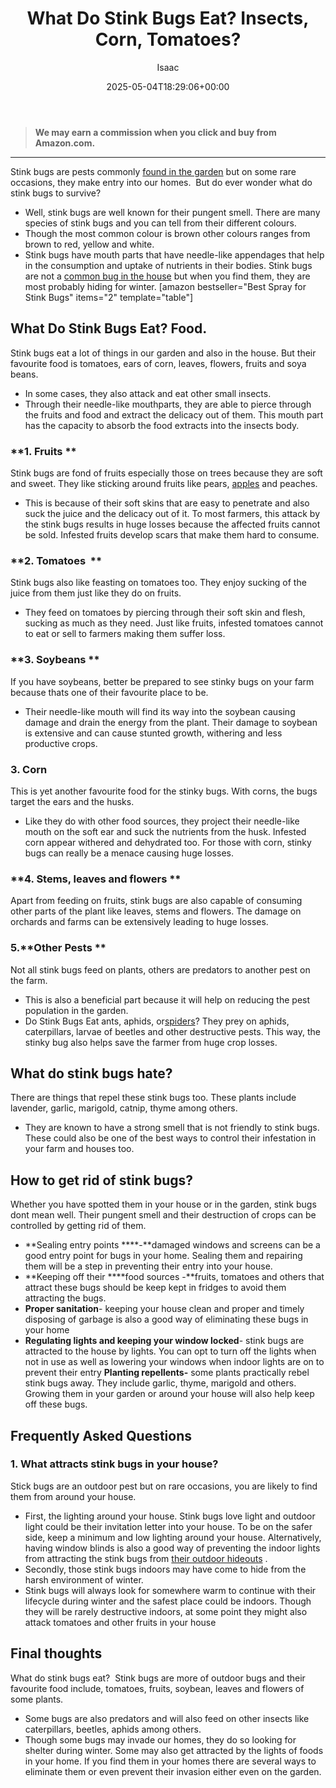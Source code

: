 ﻿---
author: Isaac
layout: post
title: What Do Stink Bugs Eat? Insects, Corn, Tomatoes?
date: '2025-05-04T18:29:06+00:00'
categories:
- Bed Bugs
- Guide
tags: []
slug: /what-do-stink-bugs-eat/
lastmod: 2025-05-07T12:21:28+03:00
---
> **We may earn a commission when you click and buy from Amazon.com.**
>

---
Stink bugs are pests commonly
[found in the garden](https://pestpolicy.com/how-can-you-tell-if-you-have-moles-in-your-yard/)
but on some rare occasions, they make entry into our homes.  But do ever wonder what do stink bugs to survive?
- Well, stink bugs are well known for their pungent smell. There are many species of stink bugs and you can tell from their different colours.
- Though the most common colour is brown other colours ranges from brown to red, yellow and white.
- Stink bugs have mouth parts that have needle-like appendages that help in the consumption and uptake of nutrients in their bodies.
Stink bugs are not a
[common bug in the house](https://pestpolicy.com/how-to-treat-fleas-in-the-yard/)
but when you find them, they are most probably hiding for winter.
[amazon bestseller="Best Spray for Stink Bugs" items="2" template="table"]
## What Do Stink Bugs Eat? Food.
Stink bugs eat a lot of things in our garden and also in the house. But their favourite food is tomatoes, ears of corn, leaves, flowers, fruits and soya beans.
- In some cases, they also attack and eat other small insects.
- Through their needle-like mouthparts, they are able to pierce through the fruits and food and extract the delicacy out of them.
This mouth part has the capacity to absorb the food extracts into the insects body.
### **1. Fruits **
Stink bugs are fond of fruits especially those on trees because they are soft and sweet. They like sticking around fruits like pears,
[apples](https://pestpolicy.com/can-bearded-dragons-eat-apples/)
and peaches.
- This is because of their soft skins that are easy to penetrate and also suck the juice and the delicacy out of it.
To most farmers, this attack by the stink bugs results in huge losses because the affected fruits cannot be sold. Infested fruits develop scars that make them hard to consume.
### **2. Tomatoes  **
Stink bugs also like feasting on tomatoes too. They enjoy sucking of the juice from them just like they do on fruits.
- They feed on tomatoes by piercing through their soft skin and flesh, sucking as much as they need.
Just like fruits, infested tomatoes cannot to eat or sell to farmers making them suffer loss.
### **3. Soybeans **
If you have soybeans, better be prepared to see stinky bugs on your farm because thats one of their favourite place to be.
- Their needle-like mouth will find its way into the soybean causing damage and drain the energy from the plant.
Their damage to soybean is extensive and can cause stunted growth, withering and less productive crops.
### **3. Corn**
This is yet another favourite food for the stinky bugs. With corns, the bugs target the ears and the husks.
- Like they do with other food sources, they project their needle-like mouth on the soft ear and suck the nutrients from the husk.
Infested corn appear withered and dehydrated too. For those with corn, stinky bugs can really be a menace causing huge losses.
### **4. Stems, leaves and flowers **
Apart from feeding on fruits, stink bugs are also capable of consuming other parts of the plant like leaves, stems and flowers.
The damage on orchards and farms can be extensively leading to huge losses.
### 5.**Other Pests **
Not all stink bugs feed on plants, others are predators to another pest on the farm.
- This is also a beneficial part because it will help on reducing the pest population in the garden.
- Do Stink Bugs Eat ants, aphids, or[spiders](https://pestpolicy.com/does-windex-kill-spiders/)?
They prey on aphids, caterpillars, larvae of beetles and other destructive pests.
This way, the stinky bug also helps save the farmer from huge crop losses.
## **What do stink bugs hate?**
There are things that repel these stink bugs too. These plants include lavender, garlic, marigold, catnip, thyme among others.
- They are known to have a strong smell that is not friendly to stink bugs.
These could also be one of the best ways to control their infestation in your farm and houses too.
## **How to get rid of stink bugs?**
Whether you have spotted them in your house or in the garden, stink bugs dont mean well. Their pungent smell and their destruction of crops can be controlled by getting rid of them.
- **Sealing entry points ****-**damaged windows and screens can be a good entry point for bugs in your home. Sealing them and repairing them will be a step in preventing their entry into your house.
- **Keeping off their ****food sources -**fruits, tomatoes and others that attract these bugs should be keep kept in fridges to avoid them attracting the bugs.
- **Proper sanitation**- keeping your house clean and proper and timely disposing of garbage is also a good way of eliminating these bugs in your home
- **Regulating lights and keeping your window locked**- stink bugs are attracted to the house by lights. You can opt to turn off the lights when not in use as well as lowering your windows when indoor lights are on to prevent their entry
**Planting repellents-**
some plants practically rebel stink bugs away. They include garlic, thyme, marigold and others. Growing them in your garden or around your house will also help keep off these bugs.
## Frequently Asked Questions
### **1. What attracts stink bugs in your house?**
Stick bugs are an outdoor pest but on rare occasions, you are likely to find them from around your house.
- First, the lighting around your house. Stink bugs love light and outdoor light could be their invitation letter into your house. To be on the safer side, keep a minimum and low lighting around your house.
Alternatively, having window blinds is also a good way of preventing the indoor lights from attracting the stink bugs from
[their outdoor hideouts](https://pestpolicy.com/best-flea-spray-for-yard/)
.
- Secondly, those stink bugs indoors may have come to hide from the harsh environment of winter.
- Stink bugs will always look for somewhere warm to continue with their lifecycle during winter and the safest place could be indoors.
Though they will be rarely destructive indoors, at some point they might also attack tomatoes and other fruits in your house
## Final thoughts
What do stink bugs eat?  Stink bugs are more of outdoor bugs and their favourite food include, tomatoes, fruits, soybean, leaves and flowers of some plants.
- Some bugs are also predators and will also feed on other insects like caterpillars, beetles, aphids among others.
- Though some bugs may invade our homes, they do so looking for shelter during winter. Some may also get attracted by the lights of foods in your home.
If you find them in your homes there are several ways to eliminate them or even prevent their invasion either even on the garden.